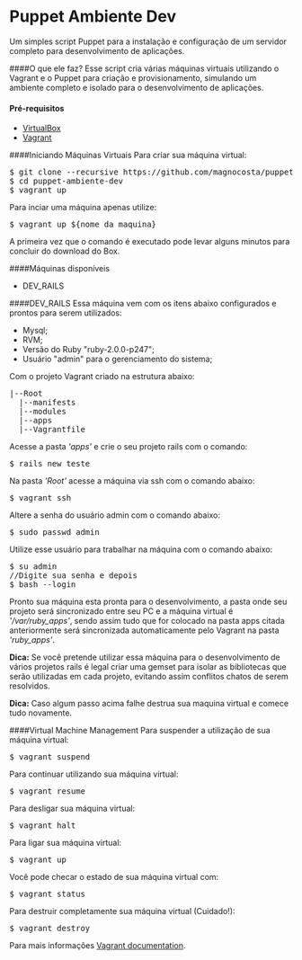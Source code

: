 Puppet Ambiente Dev
===================
Um simples script Puppet para a instalação e configuração de um servidor completo para desenvolvimento de aplicações.

####O que ele faz?
Esse script cria várias máquinas virtuais utilizando o Vagrant e o Puppet para criação e provisionamento, simulando um ambiente completo e isolado para o desenvolvimento de aplicações.

#### Pré-requisitos

* [VirtualBox](https://www.virtualbox.org)
* [Vagrant](http://vagrantup.com)

####Iniciando Máquinas Virtuais
Para criar sua máquina virtual:
<pre>
$ git clone --recursive https://github.com/magnocosta/puppet-ambiente-dev.git
$ cd puppet-ambiente-dev
$ vagrant up
</pre>

Para inciar uma máquina apenas utilize:
<pre>
$ vagrant up ${nome_da_maquina}
</pre>

A primeira vez que o comando é executado pode levar alguns minutos para concluir do download do Box.

####Máquinas disponíveis
* DEV_RAILS

####DEV_RAILS
Essa máquina vem com os itens abaixo configurados e prontos para serem utilizados:
  
* Mysql;
* RVM;
* Versão do Ruby "ruby-2.0.0-p247";
* Usuário "admin" para o gerenciamento do sistema;
  
Com o projeto Vagrant criado na estrutura abaixo:
<pre>
|--Root
  |--manifests
  |--modules
  |--apps
  |--Vagrantfile
</pre>

Acesse a pasta *'apps'* e crie o seu projeto rails com o comando:
<pre>
$ rails new teste
</pre>
  
Na pasta *'Root'* acesse a máquina via ssh com o comando abaixo:
<pre>
$ vagrant ssh
</pre>
  
Altere a senha do usuário admin com o comando abaixo:
<pre>
$ sudo passwd admin
</pre>

Utilize esse usuário para trabalhar na máquina com o comando abaixo:
<pre>
$ su admin
//Digite sua senha e depois
$ bash --login
</pre>
  
Pronto sua máquina esta pronta para o desenvolvimento, a pasta onde seu projeto será sincronizado entre seu PC e a máquina virtual é *'/var/ruby_apps'*, sendo assim tudo que for colocado na pasta apps citada anteriormente será sincronizada automaticamente pelo Vagrant na pasta *'ruby_apps'*.
  
**Dica:** Se você pretende utilizar essa máquina para o desenvolvimento de vários projetos rails é legal criar uma gemset para isolar as bibliotecas que serão utilizadas em cada projeto, evitando assim conflitos chatos de serem resolvidos. 

**Dica:** Caso algum passo acima falhe destrua sua maquina virtual e comece tudo novamente.
  
  
####Virtual Machine Management
Para suspender a utilização de sua máquina virtual:
<pre>
$ vagrant suspend
</pre>
  
Para continuar utilizando sua máquina virtual:
<pre>
$ vagrant resume
</pre>
  
Para desligar sua máquina virtual:
<pre>
$ vagrant halt
</pre>
  
Para ligar sua máquina virtual:
<pre>
$ vagrant up
</pre>

Você pode checar o estado de sua máquina virtual com:
<pre>
$ vagrant status
</pre>
  
Para destruir completamente sua máquina virtual (Cuidado!):
<pre>
$ vagrant destroy
</pre>
  
Para mais informações [Vagrant documentation](http://vagrantup.com/v1/docs/index.html).
